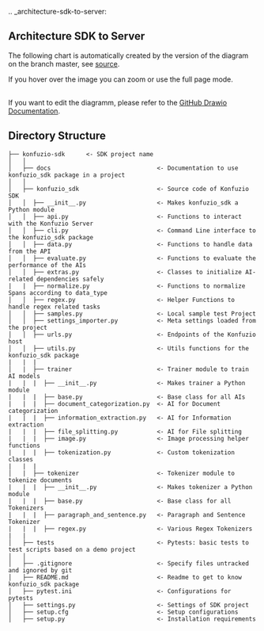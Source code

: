 .. _architecture-sdk-to-server:
## Architecture SDK to Server

The following chart is automatically created by the version of the diagram on the branch master, see [source](https://github.com/konfuzio-ai/konfuzio-sdk/blob/master/tests/SDK%20and%20Server%20Integration.drawio).

If you hover over the image you can zoom or use the full page mode.

<div class="mxgraph" style="max-width:100%;border:1px solid transparent;" data-mxgraph="{&quot;highlight&quot;:&quot;#0000ff&quot;,&quot;nav&quot;:true,&quot;resize&quot;:true,&quot;toolbar&quot;:&quot;zoom layers tags lightbox&quot;,&quot;edit&quot;:&quot;_blank&quot;,&quot;url&quot;:&quot;https://raw.githubusercontent.com/konfuzio-ai/konfuzio-sdk/master/docs/sdk/SDK%20and%20Server%20Integration.drawio&quot;}"></div>
<script type="text/javascript" src="https://viewer.diagrams.net/embed2.js?&fetch=https%3A%2F%2Fraw.githubusercontent.com%2Fkonfuzio-ai%2Fkonfuzio-sdk%2Fmaster%2Fdocs%2Fsdk%2FSDK%2520and%2520Server%2520Integration.drawio"></script>

If you want to edit the diagramm, please refer to the [GitHub Drawio Documentation](https://drawio-app.com/github-support/).

## Directory Structure

```
├── konfuzio-sdk      <- SDK project name
│   │
│   ├── docs                              <- Documentation to use konfuzio_sdk package in a project
│   │         
│   ├── konfuzio_sdk                      <- Source code of Konfuzio SDK
│   │  ├── __init__.py                    <- Makes konfuzio_sdk a Python module
│   │  ├── api.py                         <- Functions to interact with the Konfuzio Server
│   │  ├── cli.py                         <- Command Line interface to the konfuzio_sdk package
│   │  ├── data.py                        <- Functions to handle data from the API
│   │  ├── evaluate.py                    <- Functions to evaluate the performance of the AIs
│   │  ├── extras.py                      <- Classes to initialize AI-related dependencies safely
|   |  ├── normalize.py                   <- Functions to normalize Spans according to data_type
│   │  ├── regex.py                       <- Helper Functions to handle regex related tasks
│   │  ├── samples.py                     <- Local sample test Project
│   │  ├── settings_importer.py           <- Meta settings loaded from the project
│   │  ├── urls.py                        <- Endpoints of the Konfuzio host
│   │  ├── utils.py                       <- Utils functions for the konfuzio_sdk package
|   |  |          
│   |  ├── trainer                        <- Trainer module to train AI models
|   |  |  ├── __init__.py                 <- Makes trainer a Python module
|   |  |  ├── base.py                     <- Base class for all AIs
|   |  |  ├── document_categorization.py  <- AI for Document categorization
|   |  |  ├── information_extraction.py   <- AI for Information extraction
|   |  |  ├── file_splitting.py           <- AI for File splitting
|   |  |  ├── image.py                    <- Image processing helper functions
|   |  |  ├── tokenization.py             <- Custom tokenization classes
|   |  | 
│   |  ├── tokenizer                      <- Tokenizer module to tokenize documents
|   |  |  ├── __init__.py                 <- Makes tokenizer a Python module
|   |  |  ├── base.py                     <- Base class for all Tokenizers
|   |  |  ├── paragraph_and_sentence.py   <- Paragraph and Sentence Tokenizer
|   |  |  ├── regex.py                    <- Various Regex Tokenizers
|   |
│   ├── tests                             <- Pytests: basic tests to test scripts based on a demo project
│   │         
│   ├── .gitignore                        <- Specify files untracked and ignored by git
│   ├── README.md                         <- Readme to get to know konfuzio_sdk package
│   ├── pytest.ini                        <- Configurations for pytests
│   ├── settings.py                       <- Settings of SDK project
│   ├── setup.cfg                         <- Setup configurations
│   ├── setup.py                          <- Installation requirements

```
